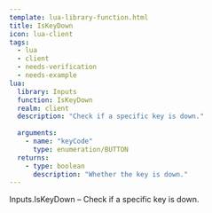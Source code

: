 ```yaml
---
template: lua-library-function.html
title: IsKeyDown
icon: lua-client
tags:
  - lua
  - client
  - needs-verification
  - needs-example
lua:
  library: Inputs
  function: IsKeyDown
  realm: client
  description: "Check if a specific key is down."
  
  arguments:
    - name: "keyCode"
      type: enumeration/BUTTON
  returns:
    - type: boolean
      description: "Whether the key is down."
---
```


<div class="lua__search__keywords">
Inputs.IsKeyDown &#x2013; Check if a specific key is down.
</div>
